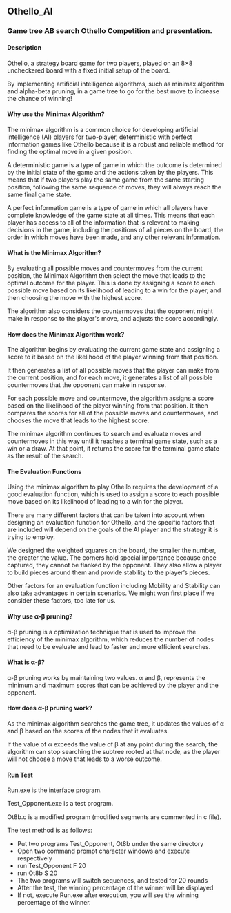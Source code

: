## Othello_AI
### Game tree AB search Othello Competition and presentation.

#### Description
Othello, a strategy board game for two players, played on an 8×8 uncheckered board with a fixed initial setup of the board.

By implementing artificial intelligence algorithms, such as minimax algorithm and alpha-beta pruning, in a game tree to go for the best move to increase the chance of winning!

#### Why use the Minimax Algorithm?

The minimax algorithm is a common choice for developing artificial intelligence (AI) players for two-player, deterministic with perfect information games like Othello because it is a robust and reliable method for finding the optimal move in a given position.

A deterministic game is a type of game in which the outcome is determined by the initial state of the game and the actions taken by the players. This means that if two players play the same game from the same starting position, following the same sequence of moves, they will always reach the same final game state.

A perfect information game is a type of game in which all players have complete knowledge of the game state at all times. This means that each player has access to all of the information that is relevant to making decisions in the game, including the positions of all pieces on the board, the order in which moves have been made, and any other relevant information.

#### What is the Minimax Algorithm?

By evaluating all possible moves and countermoves from the current position, the Minimax Algorithm then select the move that leads to the optimal outcome for the player. This is done by assigning a score to each possible move based on its likelihood of leading to a win for the player, and then choosing the move with the highest score. 

The algorithm also considers the countermoves that the opponent might make in response to the player's move, and adjusts the score accordingly.

#### How does the Minimax Algorithm work?

The algorithm begins by evaluating the current game state and assigning a score to it based on the likelihood of the player winning from that position.

It then generates a list of all possible moves that the player can make from the current position, and for each move, it generates a list of all possible countermoves that the opponent can make in response.

For each possible move and countermove, the algorithm assigns a score based on the likelihood of the player winning from that position. It then compares the scores for all of the possible moves and countermoves, and chooses the move that leads to the highest score.

The minimax algorithm continues to search and evaluate moves and countermoves in this way until it reaches a terminal game state, such as a win or a draw. At that point, it returns the score for the terminal game state as the result of the search.

#### The Evaluation Functions

Using the minimax algorithm to play Othello requires the development of a good evaluation function, which is used to assign a score to each possible move based on its likelihood of leading to a win for the player.

There are many different factors that can be taken into account when designing an evaluation function for Othello, and the specific factors that are included will depend on the goals of the AI player and the strategy it is trying to employ. 

We designed the weighted squares on the board, the smaller the number, the greater the value. The corners hold special importance because once captured, they cannot be flanked by the opponent. They also allow a player to build pieces around them and provide stability to the player’s pieces.

Other factors for an evaluation function including Mobility and Stability can also take advantages in certain scenarios. We might won first place if we consider these factors, too late for us.

#### Why use α-β pruning?

α-β pruning is a optimization technique that is used to improve the efficiency of the minimax algorithm, which reduces the number of nodes that need to be evaluate and  lead to faster and more efficient searches.

#### What is α-β?

α-β pruning works by maintaining two values. α and β, represents the minimum and maximum scores that can be achieved by the player and the opponent.

#### How does α-β pruning work?

As the minimax algorithm searches the game tree, it updates the values of α and β based on the scores of the nodes that it evaluates.

If the value of α exceeds the value of β at any point during the search, the algorithm can stop searching the subtree rooted at that node, as the player will not choose a move that leads to a worse outcome.

#### Run Test
Run.exe is the interface program.

Test_Opponent.exe is a test program.

Ot8b.c is a modified program (modified segments are commented in c file).

The test method is as follows:
- Put two programs Test_Opponent, Ot8b under the same directory
- Open two command prompt character windows and execute respectively
- run Test_Opponent F 20
- run Ot8b S 20
- The two programs will switch sequences, and tested for 20 rounds
- After the test, the winning percentage of the winner will be displayed
- If not, execute Run.exe after execution, you will see the winning percentage of the winner.
